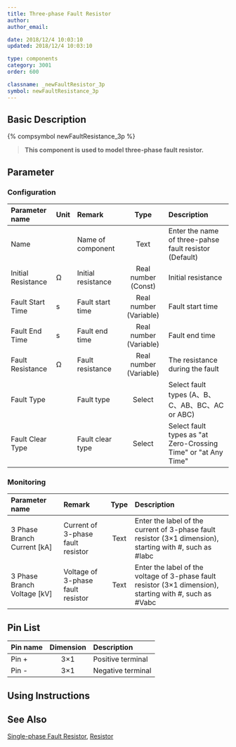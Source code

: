 ```yaml
---
title: Three-phase Fault Resistor
author: 
author_email:

date: 2018/12/4 10:03:10
updated: 2018/12/4 10:03:10

type: components
category: 3001
order: 600

classname: _newFaultResistor_3p
symbol: newFaultResistance_3p
---
```

## Basic Description
{% compsymbol newFaultResistance_3p %}

> **This component is used to model three-phase fault resistor.**

## Parameter
### Configuration
| Parameter name | Unit | Remark | Type | Description |
| :--- | :--- | :--- | :--: | :--- |
| Name |  | Name of component | Text | Enter the name of three-pahse fault resistor (Default) |
| Initial Resistance | Ω | Initial resistance | Real number (Const) | Initial resistance |
| Fault Start Time | s | Fault start time | Real number (Variable) | Fault start time |
| Fault End Time | s | Fault end time | Real number (Variable) | Fault end time |
| Fault Resistance | Ω | Fault resistance | Real number (Variable) | The resistance during the fault |
| Fault Type |  | Fault type | Select | Select fault types (A、B、C、AB、BC、AC or ABC) |
| Fault Clear Type | | Fault clear type | Select | Select fault types as "at Zero-Crossing Time" or "at Any Time" |
### Monitoring
| Parameter name | Remark | Type | Description |
| :--- | :--- | :--: | :--- |
| 3 Phase Branch Current \[kA\] | Current of 3-phase fault resistor | Text | Enter the label of the current of 3-phase fault resistor (3×1 dimension), starting with #, such as #Iabc |
| 3 Phase Branch Voltage \[kV\] | Voltage of 3-phase fault resistor | Text | Enter the label of the voltage of 3-phase fault resistor (3×1 dimension), starting with #, such as #Vabc |


## Pin List

| Pin name | Dimension | Description |
| :--- | :--:  | :--- |
| Pin + | 3×1 | Positive terminal |
| Pin - | 3×1 | Negative terminal |

## Using Instructions



## See Also

[Single-phase Fault Resistor](comp_newFaultResistor.html), [Resistor](compnewResistorRouter.html)
